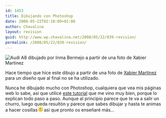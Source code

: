 ```yaml
---
id: 1453
title: Dibujando con Photoshop
date: 2008-05-22T02:10:09+02:00
author: Chavalina
layout: revision
guid: http://www.wp.chavalina.net/2008/05/22/839-revision/
permalink: /2008/05/22/839-revision/
---
```

<p class="imgcentro">
  <img src="http://chavalina.net/imagenes/fotos/vectorizados-audi.jpg" alt="Audi A8 dibujado por Inma Bermejo a partir de una foto de Xabier Martinez" />
</p>

Hace tiempo que hice este dibujo a partir de una foto de <a href="http://www.flickr.com/photos/xabier-martinez/" target="_blank">Xabier Martínez</a> para un diseño que al final no se ha utilizado.

Nunca he dibujado mucho con Photoshop, cualquiera que vea mis páginas web lo sabe, así que utilicé <a href="http://me-myself.deviantart.com/art/Vector-in-Photoshop-7-CS2-21925847" target="_blank">este tutorial</a> que me vino muy bien, porque lo explican todo paso a paso. Aunque al principio parece que te va a salir un churro, luego queda resultón y parece que sabes dibujar y hasta te animas a hacer cosillas![emo](/imagenes/emoticonos/sonrisa.gif) así que pronto os enseñaré más…
